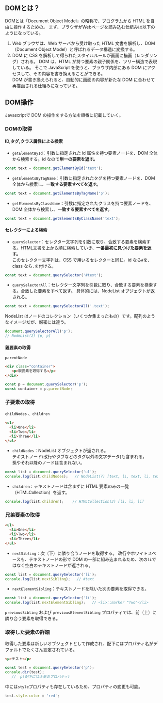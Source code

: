 ## DOMとは？
DOMとは「Document Object Model」の略称で、プログラムから HTML を自由に操作するための。
まず、ブラウザがWebページを読み込む仕組みは以下のようになっている。
1. Web ブラウザは、Web サーバから受け取った HTML 文書を解析し、DOM（Document Object Model）と呼ばれるデータ構造に変換する。
2. DOM に CSS を解析して得られたスタイルルールが画面に描画（レンダリング）される。
DOM は、HTML が持つ要素の親子関係を、ツリー構造で表現している。
そこで JavaScript を使うと、ブラウザ内部にある DOM にアクセスして、その内容を書き換えることができる。  
DOM が書き換えられると、自動的に画面の内容が新たな DOM に合わせて再描画される仕組みになっている。

## DOM操作
Javascriptで DOM の操作をする方法を順番に記載していく。
### DOMの取得
#### ID,タグ,クラス属性による検索
- `getElementById`：引数に指定された id 属性を持つ要素ノードを、DOM 全体から検索する。id なので**単一の要素を返す。**
```javascript
const text = document.getElementById('text');
```
- `getElementsByTagName`：引数に指定されたタグを持つ要素ノードを、DOM 全体から検索し、**一致する要素すべてを返す。**
```javascript
const text = document.getElementsByTagName('p');
```
- `getElementsByClassName`：引数に指定されたクラスを持つ要素ノードを、DOM 全体から検索し、**一致する要素すべてを返す。**
```javascript
const text = document.getElementsByClassName('text');
```

#### セレクターによる検索
- `querySelector`：セレクター文字列を引数に取り、合致する要素を検索する。HTML文書を上から順に検索していき、**一番最初に見つけた要素を返す。**  
このセレクター文字列は、CSS で用いるセレクターと同じ。id なら`#`を、class なら`.`を付ける。
```javascript
const text = document.querySelector('#text');
```
- `querySelectorAll`：セレクター文字列を引数に取り、合致する要素を検索する。合致した要素をすべて返す。
具体的には、NodeList オブジェクトが返される。
```javascript
const text = document.querySelectorAll('.text');
```
NodeList はノードのコレクション（いくつか集まったもの）です。配列のようなイメージだが、厳密には違う。
```javascript
document.querySelectorAll('p');
// NodeList(2) [p, p]
```

#### 親要素の取得
`parentNode`
```html
<div class="container">
   <p>親要素を取得する</p>
</div>
```
```javascript
const p = document.querySelector('p');
const container = p.parentNode;
```

### 子要素の取得
`childNodes` 、`children`
```html
<ul>
  <li>One</li>
  <li>Two</li>
  <li>Three</li>
</ul>
```
- `childNodes`：NodeList オブジェクトが返される。  
テキストノード(改行やタブなどのタグ以外の文字データ)も含まれる。  
孫やそれ以降のノードは含まれない。
```javascript
const list = document.querySelector('ul');
console.log(list.childNodes);   // NodeList(7) [text, li, text, li, text, li, text]
```
- `children`：テキストノードは含まずに HTML 要素のみの一覧（HTMLCollection）を返す。
```javascript
console.log(list.children);    // HTMLCollection(3) [li, li, li]
```

### 兄弟要素の取得
```html
<ul>
  <li>One</li>
  <li>Two</li>
  <li>Three</li>
</ul>
```
- `nextSibling`：次（下）に隣り合うノードを取得する。
改行やホワイトスペースも、テキストノードの形で DOM の一部に組み込まれるため、次の`li`ではなく空白のテキストノードが返される。
```javascript
const list = document.querySelector('li');
console.log(list.nextSibling);   // #text
```
- `nextElementSibling`：テキストノードを除いた次の要素を取得できる。
```javascript
const list = document.querySelector('li');
console.log(list.nextElementSibling);   // <li>::marker "Two"</li>
```
`previousSibling` および `previousElementSibling` プロパティでは、前（上）に隣り合う要素を取得できる。

### 取得した要素の詳細
取得した要素は新しいオブジェクトとして作成され、配下にはプロパティ名がデフォルトでたくさん設定されている。
```html
<p>テスト</p>
```
```javascript
const test = document.querySelector('p');
console.dir(test);
   //  p(配下には大量のプロパティ)
```
中には`style`プロパティも存在しているため、プロパティの変更も可能。
```javascript
test.style.color = 'red';
```
